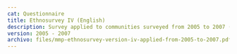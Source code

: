 ```yaml
---
cat: Questionnaire
title: Ethnosurvey IV (English)
description: Survey applied to communities surveyed from 2005 to 2007 (i.e. 110 to 118).
version: 2005 - 2007
archivo: files/mmp-ethnosurvey-version-iv-applied-from-2005-to-2007.pdf
---
```

